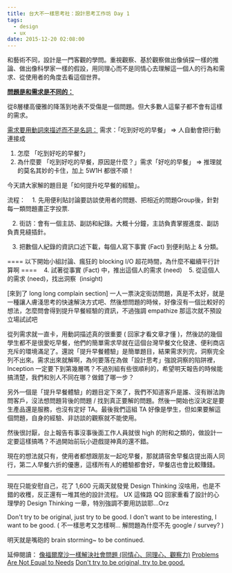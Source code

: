 ```yaml
---
title: 台大不一樣思考社：設計思考工作坊 Day 1
tags:
  - design
  - ux
date: 2015-12-20 02:08:00
---
```


和藝術不同，設計是一門客觀的學問。重視觀察、基於觀察做出像偵探一樣的推論、做出像科學家一樣的假設，用同理心而不是同情心去理解這一個人的行為和需求、從使用者的角度去看這個世界。

**<u>問題是和需求是不同的：</u>**

從8層樓高優雅的降落到地表不受傷是一個問題。但大多數人這輩子都不會有這樣的需求。

<u>
</u><u>需求要用動詞來描述而不是名詞：</u>
需求：「吃到好吃的早餐」 =&gt; 人自動會把行動連接成

1.  怎麼 「吃到好吃的早餐?」
2.  為什麼要 「吃到好吃的早餐，原因是什麼？」需求「好吃的早餐」 =&gt; 推理就的莫名其妙的卡住，加上 5W1H 都很不順！

今天請大家解的題目是「如何提升吃早餐的經驗」。

流程：
&nbsp; &nbsp;1\. 先用便利貼討論要訪談使用者的問題、把相近的問題Group後，針對每一類問題畫正字投票.

&nbsp; &nbsp;2\. 街訪：會有一個主訪、副訪和紀錄。大概十分鐘，主訪負責掌握進度、副訪負責見縫插針。

&nbsp; &nbsp;3\. 把數個人紀錄的資訊口述下載，每個人寫下事實 (Fact) 到便利貼上 &amp; 分類。

==== 以下開始小組討論、瘋狂的 blocking I/O 超花時間，為什麼不繼續平行計算啊 ====
&nbsp; &nbsp;4\. 試著從事實 (Fact) 中，推出這個人的需求 (need)
&nbsp; &nbsp;5\. 從這個人的需求 (need)，找出洞察 &nbsp;(insight)

[來到了 long long complain section]
一人一票決定街訪問題，真是不太好，就是一種讓人膚淺思考的快速解決方式吧、然後想問題的時候，好像沒有一個比較好的想法，怎麼問會得到提升早餐經驗的資訊，不過強調 empathize 那這次就不預設立場試試吧

從列需求就一直卡，用動詞描述真的很重要 ( 回家才看文章才懂 )，然後訪的幾個學生都不是很愛吃早餐，他們的簡單需求早就在這個台灣早餐文化發達、便利商店充斥的環境滿足了。還說「提升早餐體驗」是簡單題目，結果需求列完，洞察完全列不出來。需求出來就解啊，為何要落在為做「設計思考」強說洞察的陷阱裡，Inception 一定要下到第幾層嗎？不過別組有些很順利的，希望明天報告的時候能搞清楚，我們和別人不同在哪？做錯了哪一步？

另外一個是「提升早餐體驗」的題目定下來了，我們不知道客戶是誰、沒有辦法詢問客戶，沒法想問題背後的問題 / 找到真正要解的問題。然後一開始也沒決定是要生產品還是服務，也沒有定好 TA。最後我們這組 TA 好像是學生，但如果要解這個問題，自身的經驗、非訪談的觀察就不能使用。

然後很討厭，台上報告有事沒事後面工作人員就很 high 的附和之類的，做設計一定要這樣搞嗎？不過開始前玩小遊戲提神真的還不錯。

現在的想法就只有，使用者都想跟朋友一起吃早餐，那就請宿舍早餐店提出兩人同行，第二人早餐六折的優惠，這樣所有人的體驗都會好，早餐店也會比較賺錢。

---
現在只能安慰自己，花了 1,600 元兩天就發覺 Design Thinking 沒啥用，也是不錯的收穫，反正還有一堆其他的設計流程。 UX 這條路 QQ 回家重看了設計的心理學的 Design Thinking 一章，特別強調不要用訪談耶...Orz

Don't try to be original, just try to be good.
I don't want to be interesting, I want to be good.
( 不一樣思考又怎樣啊... 解問題為什麼不先 google / survey? )

明天就是嘴砲的 brain storming~ to be continued.

延伸閱讀：
[像福爾摩沙一樣解決社會問題 (同情心、同理心、觀察力)](http://www.seinsights.asia/story/1434/795/2018)
[Problems Are Not Equal to Needs](http://kenshinfujiwara.com/2011/11/problems-are-not-equal-to-needs/)
[Don't try to be original, try to be good.](http://www.logodesignlove.com/paul-rand-video)